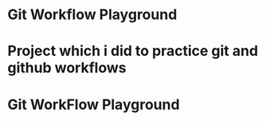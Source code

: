 # Git Workflow Playground
# Project which i did to practice git and github workflows
# Git WorkFlow Playground
